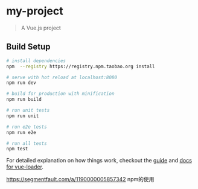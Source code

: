 # my-project

> A Vue.js project

## Build Setup

``` bash
# install dependencies
npm  --registry https://registry.npm.taobao.org install

# serve with hot reload at localhost:8080
npm run dev

# build for production with minification
npm run build

# run unit tests
npm run unit

# run e2e tests
npm run e2e

# run all tests
npm test
```

For detailed explanation on how things work, checkout the [guide](http://vuejs-templates.github.io/webpack/) and [docs for vue-loader](http://vuejs.github.io/vue-loader).

https://segmentfault.com/a/1190000005857342 npm的使用
